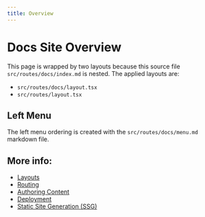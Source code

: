 ```yaml
---
title: Overview
---
```


# Docs Site Overview

This page is wrapped by two layouts because this source file `src/routes/docs/index.md` is nested. The applied layouts are:

- `src/routes/docs/layout.tsx`
- `src/routes/layout.tsx`

## Left Menu

The left menu ordering is created with the `src/routes/docs/menu.md` markdown file.

## More info:

- [Layouts](https://qwik.builder.io/qwikcity/layout/overview/)
- [Routing](https://qwik.builder.io/qwikcity/routing/overview/)
- [Authoring Content](https://qwik.builder.io/qwikcity/content/component/)
- [Deployment](https://qwik.builder.io/integrations/deployments/overview/)
- [Static Site Generation (SSG)](https://qwik.builder.io/qwikcity/static-site-generation/overview/)
